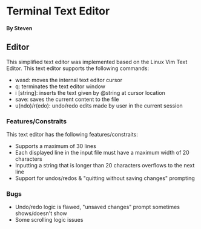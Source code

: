 # Terminal Text Editor #
#### By Steven ####

## Editor ##
This simplified text editor was implemented based on the Linux Vim Text Editor. This text editor supports the following commands:

- wasd: moves the internal text editor cursor
- q: terminates the text editor window
- i [string]: inserts the text given by @string at cursor location
- save: saves the current content to the file
- u(ndo)/r(edo): undo/redo edits made by user in the current session

### Features/Constraits ###
This text editor has the following features/constraits:
- Supports a maximum of 30 lines
- Each displayed line in the input file must have a maximum width of 20 characters
- Inputting a string that is longer than 20 characters overflows to the next line
- Support for undos/redos & "quitting without saving changes" prompting

### Bugs ###
- Undo/redo logic is flawed, "unsaved changes" prompt sometimes shows/doesn't show
- Some scrolling logic issues